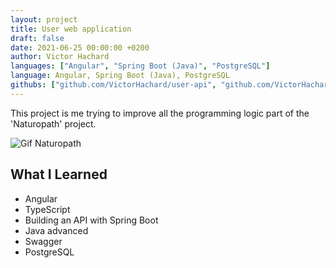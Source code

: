 ```yaml
---
layout: project
title: User web application
draft: false
date: 2021-06-25 00:00:00 +0200
author: Victor Hachard
languages: ["Angular", "Spring Boot (Java)", "PostgreSQL"]
language: Angular, Spring Boot (Java), PostgreSQL
githubs: ["github.com/VictorHachard/user-api", "github.com/VictorHachard/user-application"]
---
```


This project is me trying to improve all the programming logic part of the 'Naturopath' project.

![Gif Naturopath]({{site.baseurl}}/res/user/sample.gif)

## What I Learned

- Angular
- TypeScript
- Building an API with Spring Boot
- Java advanced
- Swagger
- PostgreSQL
